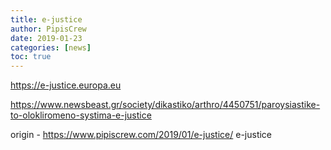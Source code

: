 ```yaml
---
title: e-justice
author: PipisCrew
date: 2019-01-23
categories: [news]
toc: true
---
```


https://e-justice.europa.eu

https://www.newsbeast.gr/society/dikastiko/arthro/4450751/paroysiastike-to-olokliromeno-systima-e-justice

origin - https://www.pipiscrew.com/2019/01/e-justice/ e-justice